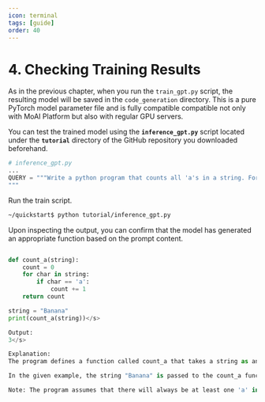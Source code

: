 ```yaml
---
icon: terminal
tags: [guide]
order: 40
---
```


# 4. Checking Training Results

As in the previous chapter, when you run the `train_gpt.py` script, the resulting model will be saved in the `code_generation` directory. This is a pure PyTorch model parameter file and is fully compatible compatible not only with MoAI Platform but also with regular GPU servers.

You can test the trained model using the **`inference_gpt.py`** script located under the **`tutorial`** directory of the GitHub repository you downloaded beforehand.

```python
# inference_gpt.py
...
QUERY = """Write a python program that counts all 'a's in a string. For example, if the string "Banana" is given, the program should return 3.
"""
```

Run the train script.

```bash
~/quickstart$ python tutorial/inference_gpt.py
```

Upon inspecting the output, you can confirm that the model has generated an appropriate function based on the prompt content.

```python

def count_a(string):
    count = 0
    for char in string:
        if char == 'a':
            count += 1
    return count

string = "Banana"
print(count_a(string))</s>

Output:
3</s>

Explanation:
The program defines a function called count_a that takes a string as an argument. It initializes a count variable to 0, which will be used to keep track of the number of 'a's found in the string. Then, it iterates through each character in the string using a for loop. If the character is equal to 'a', the count is incremented by 1. Finally, the function returns the count.

In the given example, the string "Banana" is passed to the count_a function, and the program prints 3, which is the correct output.</s>

Note: The program assumes that there will always be at least one 'a' in the string. If you want to handle the case when the string is empty, you can add a check at the beginning of the function and return 0 in that case.</s>
```

